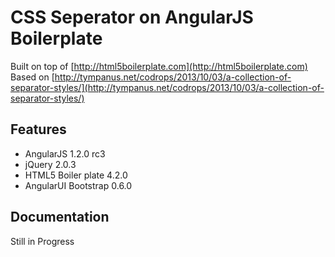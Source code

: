 # CSS Seperator on AngularJS Boilerplate

Built on top of [http://html5boilerplate.com](http://html5boilerplate.com)
Based on [http://tympanus.net/codrops/2013/10/03/a-collection-of-separator-styles/](http://tympanus.net/codrops/2013/10/03/a-collection-of-separator-styles/)

## Features

* AngularJS 1.2.0 rc3
* jQuery 2.0.3
* HTML5 Boiler plate 4.2.0
* AngularUI Bootstrap 0.6.0


## Documentation

Still in Progress


